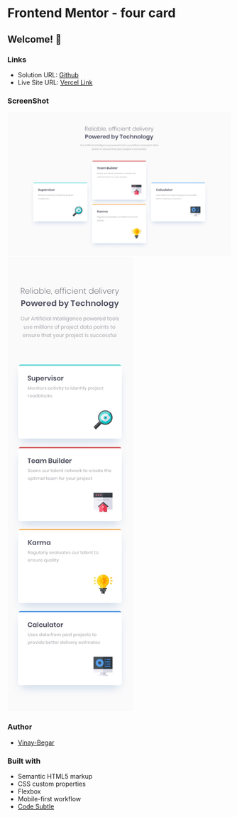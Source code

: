 # Frontend Mentor - four card
## Welcome! 👋

### Links

- Solution URL: [Github](https://github.com/vinay-begar/Four-Card)
- Live Site URL: [Vercel Link](https://four-card-pink.vercel.app/)

### ScreenShot

![Desktop](./design/desktop-design.jpg)
![Mobile](./design/mobile-design.jpg)

### Author

- [Vinay-Begar](https://www.linkedin.com/in/vinay-begar/)


### Built with

- Semantic HTML5 markup
- CSS custom properties
- Flexbox
- Mobile-first workflow
- [Code Subtle](https://www.linkedin.com/company/code-subtle/)

